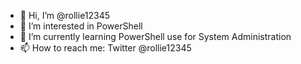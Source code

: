 - 👋 Hi, I’m @rollie12345
- 👀 I’m interested in PowerShell
- 🌱 I’m currently learning PowerShell use for System Administration
- 📫 How to reach me: Twitter @rollie12345

<!---
rollie12345/rollie12345 is a ✨ special ✨ repository because its `README.md` (this file) appears on your GitHub profile.
You can click the Preview link to take a look at your changes.
--->
